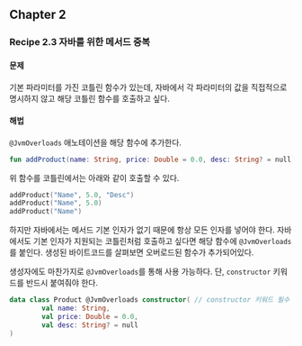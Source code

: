 ## Chapter 2
### Recipe 2.3 자바를 위한 메서드 중복
#### 문제
기본 파라미터를 가진 코틀린 함수가 있는데, 자바에서 각 파라미터의 값을 직접적으로 명시하지 않고 해당 코틀린 함수를 호출하고 싶다.
#### 해법
`@JvmOverloads` 애노테이션을 해당 함수에 추가한다.

```kotlin
fun addProduct(name: String, price: Double = 0.0, desc: String? = null)
```
위 함수를 코틀린에서는 아래와 같이 호출할 수 있다.
```kotlin
addProduct("Name", 5.0, "Desc")
addProduct("Name", 5.0)
addProduct("Name")
```
하지만 자바에서는 메서드 기본 인자가 없기 때문에 항상 모든 인자를 넣어야 한다.
자바에서도 기본 인자가 지원되는 코틀린처럼 호출하고 싶다면 해당 함수에 `@JvmOverloads`를 붙인다.
생성된 바이트코드를 살펴보면 오버로드된 함수가 추가되어있다.

생성자에도 마찬가지로 `@JvmOverloads`를 통해 사용 가능하다.
단, `constructor` 키워드를 반드시 붙여줘야 한다.
```kotlin
data class Product @JvmOverloads constructor( // constructor 키워드 필수
        val name: String,
        val price: Double = 0.0,
        val desc: String? = null
)
```
